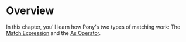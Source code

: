 # Overview

In this chapter, you'll learn how Pony's two types of matching work: The [Match Expression](/pattern-matching/match.md) and the [As Operator](/pattern-matching/as.md).
